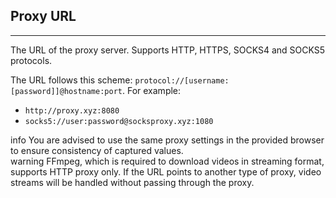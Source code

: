## Proxy URL

---

The URL of the proxy server. Supports HTTP, HTTPS, SOCKS4 and SOCKS5 protocols.

The URL follows this scheme: `protocol://[username:[password]]@hostname:port`. For example:

- `http://proxy.xyz:8080`
- `socks5://user:password@socksproxy.xyz:1080`

<div class="d-inline-flex align-items-center border border-3 border-top-0 border-end-0 border-bottom-0 border-info px-2 py-1 mb-4">
  <span class="material-icons text-info me-2 fs-5">info</span>
  You are advised to use the same proxy settings in the provided browser to ensure consistency of captured values.
</div>

<div class="d-inline-flex align-items-center border border-3 border-top-0 border-end-0 border-bottom-0 border-warning px-2 py-1 mb-4">
  <span class="material-icons text-warning me-2 fs-5">warning</span>
  FFmpeg, which is required to download videos in streaming format, supports HTTP proxy only. If the URL points to another type of proxy, video streams will be handled without passing through the proxy.
</div>
